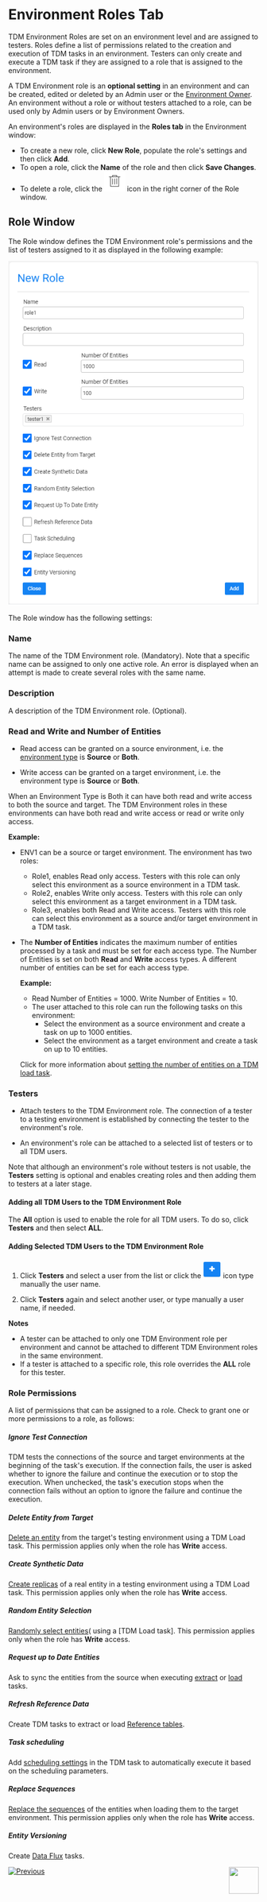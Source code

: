 # Environment Roles Tab

TDM Environment Roles are set on an environment level and are assigned to testers. Roles define a list of permissions related to the creation and execution of TDM tasks in an environment. Testers can only create and execute a TDM task if they are assigned to a role that is assigned to the environment. 

A TDM Environment role is an **optional setting** in an environment and can be created, edited or deleted by an Admin user or the [Environment Owner](08_environment_window_general_information.md#environment-owners).  An environment without a role or without testers attached to a role, can be used only by Admin users or by  Environment Owners.

An environment's roles are displayed in the **Roles tab** in the Environment window:

- To create a new role, click **New Role**, populate the role's settings and then click **Add**.
- To open a role, click the **Name** of the role and then click **Save Changes**. 
- To delete a role, click the ![be_Example](images/delete_icon.png) icon in the right corner of the Role window.

## Role Window 

The Role window defines the TDM Environment role's permissions and the list of testers assigned to it as displayed in the following example:

![role window](images/env_role_window.png)

The Role window has the following settings:

### Name

The name of the TDM Environment role. (Mandatory). Note that a specific name can be assigned to only one active role. An error is displayed when an attempt is made to create several roles with the same name. 

### **Description**

A description of the TDM Environment role. (Optional). 

### Read and Write and Number of Entities

- Read access can be granted on a source environment, i.e. the [environment type](08_environment_window_general_information.md#environment-type) is **Source** or **Both**. 

- Write access can be granted on a target environment, i.e. the environment type is **Source** or **Both**.

When an Environment Type is Both it can have both read and write access to both the source and target. The TDM Environment roles in these environments can have both read and write access or read or write only access.

  **Example:**

  - ENV1 can be a source or target environment. The environment has two roles: 
    - Role1, enables Read only access. Testers with this role can only select this environment as a source environment in a TDM task.
    - Role2, enables Write only access. Testers with this role can only select this environment as a target environment in a TDM task.
    - Role3, enables both Read and Write access. Testers with this role can select this environment as a source and/or target environment in a TDM task.

- The **Number of Entities** indicates the maximum number of entities processed by a task and must be set for each access type. The Number of Entities is set on both **Read** and **Write** access types.  A different number of entities can be set for each access type. 

  **Example:**
  - Read Number of Entities = 1000. Write Number of Entities = 10. 
  - The user attached to this role can run the following tasks on this environment:
    - Select the environment as a source environment and create a task on up to 1000 entities.
    - Select the environment as a target environment and create a task on up to 10 entities.

  Click for more information about [setting the number of entities on a TDM load task](17_load_task_regular_mode.md#number-of-entities). 

### Testers

- Attach testers to the TDM Environment role. The connection of a tester to a testing environment is established by connecting the tester to the environment's role.  

- An environment's role can be attached to a selected list of testers or to all TDM users.

Note that although an environment's role without testers is not usable, the **Testers** setting is optional and enables creating roles and then adding them to testers at a later stage.

#### Adding all TDM Users to the  TDM Environment Role

The **All** option is used to enable the role for all TDM users. To do so, click **Testers** and then select **ALL**.

#### Adding Selected TDM Users to the TDM Environment Role

1. Click **Testers** and select a user from the list or click the ![plus icon](images/plus_icon_prod_version.png) icon type manually the user name.

2. Click **Testers** again and select another user, or type manually a user name,  if needed.

**Notes**

- A tester can be attached to only one TDM Environment role per environment and cannot be attached to different TDM Environment roles in the same environment.
- If a tester is attached to a specific role, this role overrides the **ALL** role for this tester.

### Role Permissions

A list of permissions that can be assigned to a role. Check to grant one or more permissions to a role, as follows:

##### **Ignore Test Connection**  

TDM tests the connections of the source and target environments at the beginning of the task's execution.  If the connection  fails, the user is asked whether to ignore the failure and continue the execution or to stop the execution.  When unchecked, the task's execution stops when the connection fails without an option to ignore the failure and continue the execution.

##### **Delete Entity from Target** 

[Delete an entity](19_load_task_request_parameters_regular_mode.md#operation-mode) from the target's testing environment using a TDM Load task. This permission applies only when the role has **Write** access.

##### Create Synthetic Data 

[Create replicas](18_load_task_requested_entities_regular_mode.md#create-synthetic-entities) of a real entity in a testing environment using a TDM Load task. This permission applies only when the role has **Write** access.  

##### Random Entity Selection

[Randomly select entities](18_load_task_requested_entities_regular_mode.md#random-selection)( using a [TDM Load task]. This permission applies only when the role has **Write** access.

##### Request up to Date Entities

Ask to sync the entities from the source when executing [extract](16_extract_task.md#request-parameters) or [load](19_load_task_request_parameters_regular_mode.md#override-sync-mode) tasks. 

##### Refresh Reference Data

Create TDM tasks to extract or load [Reference tables](24_task_reference_tab.md).

#####  Task scheduling 

Add [scheduling settings](22_task_execution_timing_tab.md) in the TDM task to automatically execute it based on the scheduling parameters.

##### Replace Sequences

[Replace the sequences](/articles/TDM/tdm_implementation/11_tdm_implementation_using_generic_flows.md#step-4---create-the-sequence-creation-flows) of the entities when loading them to the target environment. This permission applies only when the role has **Write** access.

##### Entity Versioning 

Create [Data Flux](15_data_flux_task.md) tasks.



  [![Previous](/articles/images/Previous.png)](09_environment_window_summary_section.md)[<img align="right" width="60" height="54" src="/articles/images/Next.png">](11_environment_products_tab.md)
